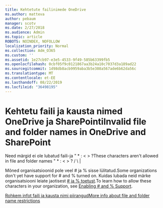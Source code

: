 ```yaml
---
title: Kehtetute failinimede OneDrive
ms.author: matteva
author: pebaum
manager: scotv
ms.date: 2/27/2018
ms.audience: Admin
ms.topic: article
ROBOTS: NOINDEX, NOFOLLOW
localization_priority: Normal
ms.collection: Adm_O365
ms.custom: ''
ms.assetid: 1e27cb97-e3e5-4533-9f49-585b63399fb5
ms.openlocfilehash: 0cbf05f9c0121867aa3b24a10c7037d3a189ad22
ms.sourcegitcommit: 1d98db8acb9959aba3b5e308a567ade6b62da56c
ms.translationtype: MT
ms.contentlocale: et-EE
ms.lasthandoff: 08/22/2019
ms.locfileid: "36498195"
---
```

# <a name="invalid-file-and-folder-names-in-onedrive-and-sharepoint"></a><span data-ttu-id="81d89-102">Kehtetu faili ja kausta nimed OneDrive ja SharePointi</span><span class="sxs-lookup"><span data-stu-id="81d89-102">Invalid file and folder names in OneDrive and SharePoint</span></span>

<span data-ttu-id="81d89-103">Need märgid ei ole lubatud faili-ja " \* : \< \> ?</span><span class="sxs-lookup"><span data-stu-id="81d89-103">These characters aren't allowed in file and folder names " \* : \< \> ?</span></span> <span data-ttu-id="81d89-104">/ \ |</span><span class="sxs-lookup"><span data-stu-id="81d89-104"></span></span> 
  
<span data-ttu-id="81d89-105">Mõned organisatsioonid pole veel # ja % sisse lülitatud.</span><span class="sxs-lookup"><span data-stu-id="81d89-105">Some organizations don't yet have support for # and % turned on.</span></span> <span data-ttu-id="81d89-106">Kuidas lubada neid märke organisatsiooni leiate jaotisest [# ja % toetust](https://go.microsoft.com/fwlink/?linkid=862611).</span><span class="sxs-lookup"><span data-stu-id="81d89-106">To learn how to allow these characters in your organization, see [Enabling # and % Support](https://go.microsoft.com/fwlink/?linkid=862611).</span></span> 
  
[<span data-ttu-id="81d89-107">Rohkem infot faili ja kausta nimi piirangud</span><span class="sxs-lookup"><span data-stu-id="81d89-107">More info about file and folder name restrictions</span></span>](https://go.microsoft.com/fwlink/?linkid=866430)
  

